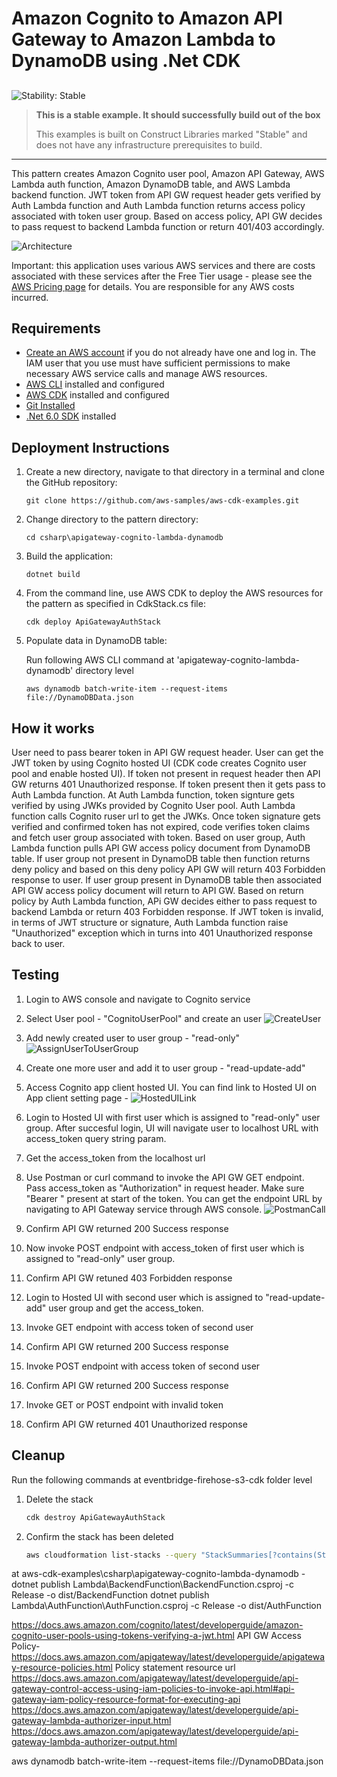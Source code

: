# Amazon Cognito to Amazon API Gateway to Amazon Lambda to DynamoDB using .Net CDK

## <!--BEGIN STABILITY BANNER-->

![Stability: Stable](https://img.shields.io/badge/stability-Stable-success.svg?style=for-the-badge)

> **This is a stable example. It should successfully build out of the box**
>
> This examples is built on Construct Libraries marked "Stable" and does not have any infrastructure
> prerequisites to build.

---

<!--END STABILITY BANNER-->

This pattern creates Amazon Cognito user pool, Amazon API Gateway, AWS Lambda auth function, Amazon DynamoDB table, and AWS Lambda backend function. JWT token from API GW request header gets verified by Auth Lambda function and Auth Lambda function returns access policy associated with token user group. Based on access policy, API GW decides to pass request to backend Lambda function or return 401/403 accordingly.

![Architecture](ArchitectureDiagram.png)

Important: this application uses various AWS services and there are costs associated with these services after the Free Tier usage - please see the [AWS Pricing page](https://aws.amazon.com/pricing/) for details. You are responsible for any AWS costs incurred.

## Requirements

- [Create an AWS account](https://portal.aws.amazon.com/gp/aws/developer/registration/index.html) if you do not already have one and log in. The IAM user that you use must have sufficient permissions to make necessary AWS service calls and manage AWS resources.
- [AWS CLI](https://docs.aws.amazon.com/cli/latest/userguide/install-cliv2.html) installed and configured
- [AWS CDK](https://docs.aws.amazon.com/cdk/v2/guide/cli.html) installed and configured
- [Git Installed](https://git-scm.com/book/en/v2/Getting-Started-Installing-Git)
- [.Net 6.0 SDK](https://dotnet.microsoft.com/en-us/download/visual-studio-sdks) installed

## Deployment Instructions

1. Create a new directory, navigate to that directory in a terminal and clone the GitHub repository:
   ```
   git clone https://github.com/aws-samples/aws-cdk-examples.git
   ```
2. Change directory to the pattern directory:
   ```
   cd csharp\apigateway-cognito-lambda-dynamodb
   ```
3. Build the application:
   ```
   dotnet build
   ```
4. From the command line, use AWS CDK to deploy the AWS resources for the pattern as specified in CdkStack.cs file:
   ```
   cdk deploy ApiGatewayAuthStack
   ```
5. Populate data in DynamoDB table:

   Run following AWS CLI command at 'apigateway-cognito-lambda-dynamodb' directory level

   ```
   aws dynamodb batch-write-item --request-items file://DynamoDBData.json
   ```

## How it works

User need to pass bearer token in API GW request header. User can get the JWT token by using Cognito hosted UI (CDK code creates Cognito user pool and enable hosted UI). If token not present in request header then API GW returns 401 Unauthorized response. If token present then it gets pass to Auth Lambda function. At Auth Lambda function, token signture gets verified by using JWKs provided by Cognito User pool. Auth Lambda function calls Cognito ruser url to get the JWKs. Once token signature gets verified and confirmed token has not expired, code verifies token claims and fetch user group associated with token. Based on user group, Auth Lambda function pulls API GW access policy document from DynamoDB table. If user group not present in DynamoDB table then function returns deny policy and based on this deny policy API GW will return 403 Forbidden response to user. If user group present in DynamoDB table then associated API GW access policy document will return to API GW. Based on return policy by Auth Lambda function, APi GW decides either to pass request to backend Lambda or return 403 Forbidden response. If JWT token is invalid, in terms of JWT structure or signature, Auth Lambda function raise "Unauthorized" exception which in turns into 401 Unauthorized response back to user.

## Testing

1. Login to AWS console and navigate to Cognito service

2. Select User pool - "CognitoUserPool" and create an user
   ![CreateUser](CognitoUserCreate.png)

3. Add newly created user to user group - "read-only"
   ![AssignUserToUserGroup](AssignUserToGroup.png)

4. Create one more user and add it to user group - "read-update-add"

5. Access Cognito app client hosted UI. You can find link to Hosted UI on App client setting page -
   ![HostedUILink](HostedUILink.png)

6. Login to Hosted UI with first user which is assigned to "read-only" user group. After succesful login, UI will navigate user to localhost URL with access_token query string param.

7. Get the access_token from the localhost url

8. Use Postman or curl command to invoke the API GW GET endpoint. Pass access_token as "Authorization" in request header. Make sure "Bearer " present at start of the token. You can get the endpoint URL by navigating to API Gateway service through AWS console.
   ![PostmanCall](PostmanCall.png)

9. Confirm API GW returned 200 Success response

10. Now invoke POST endpoint with access_token of first user which is assigned to "read-only" user group.

11. Confirm API GW retuned 403 Forbidden response

12. Login to Hosted UI with second user which is assigned to "read-update-add" user group and get the access_token.

13. Invoke GET endpoint with access token of second user

14. Confirm API GW returned 200 Success response

15. Invoke POST endpoint with access token of second user

16. Confirm API GW returned 200 Success response

17. Invoke GET or POST endpoint with invalid token

18. Confirm API GW returned 401 Unauthorized response

## Cleanup

Run the following commands at eventbridge-firehose-s3-cdk folder level

1. Delete the stack
   ```bash
   cdk destroy ApiGatewayAuthStack
   ```
1. Confirm the stack has been deleted
   ```bash
   aws cloudformation list-stacks --query "StackSummaries[?contains(StackName,'ApiGatewayAuthStack')].StackStatus"
   ```

at aws-cdk-examples\csharp\apigateway-cognito-lambda-dynamodb -
dotnet publish Lambda\BackendFunction\BackendFunction.csproj -c Release -o dist/BackendFunction
dotnet publish Lambda\AuthFunction\AuthFunction.csproj -c Release -o dist/AuthFunction

https://docs.aws.amazon.com/cognito/latest/developerguide/amazon-cognito-user-pools-using-tokens-verifying-a-jwt.html
API GW Access Policy-
https://docs.aws.amazon.com/apigateway/latest/developerguide/apigateway-resource-policies.html
Policy statement resource url
https://docs.aws.amazon.com/apigateway/latest/developerguide/api-gateway-control-access-using-iam-policies-to-invoke-api.html#api-gateway-iam-policy-resource-format-for-executing-api
https://docs.aws.amazon.com/apigateway/latest/developerguide/api-gateway-lambda-authorizer-input.html
https://docs.aws.amazon.com/apigateway/latest/developerguide/api-gateway-lambda-authorizer-output.html

aws dynamodb batch-write-item --request-items file://DynamoDBData.json
